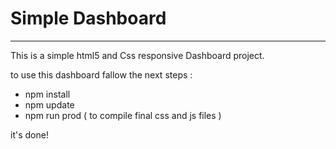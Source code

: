 # Simple Dashboard
___
This is a simple html5 and Css  responsive Dashboard project.


to use this dashboard fallow the next steps : 

- npm install 
- npm update 
- npm run prod ( to compile final css and js files )

it's done!
